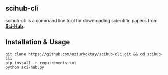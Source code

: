 ## scihub-cli

scihub-cli is a command line tool for downloading scientific papers from [**Sci-Hub**](https://en.wikipedia.org/wiki/Sci-Hub).

## Installation & Usage

```
git clone https://github.com/ozturkoktay/scihub-cli.git && cd scihub-cli
pip install -r requirements.txt
python sci-hub.py
```
